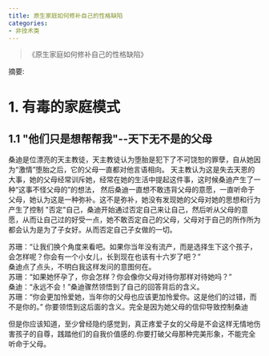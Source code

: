 ```yaml
---
title: 原生家庭如何修补自己的性格缺陷
categories: 
- 非技术类
---
```

> 《原生家庭如何修补自己的性格缺陷》

<!-- more -->

摘要:

<!-- toc -->

# 1. 有毒的家庭模式

## 1.1 "他们只是想帮帮我"--天下无不是的父母

桑迪是位漂亮的天主教徒，天主教徒认为堕胎是犯下了不可饶恕的罪孽，自从她因为“激情”堕胎之后，它的父母一直都对他言语相向。
天主教认为这是失去天恩的大事，她的父母经常训斥她，经常在她的生活中提起这件事，这时候桑迪产生了一种“这事不怪父母的”的想法，
然后桑迪一直想不敢违背父母的意愿，一直听命于父母，她认为这是一种弥补。这不是弥补，她没有发现她的父母对她的思想和行为产生了控制
"否定"自己，桑迪开始通过否定自己来让自己，然后听从父母的意愿，从而让自己过的好受一点，她不敢否定自己的父母，父母对于自己的所作所为
都会认为是为了子女好。从而否定自己子女做的一切。  

苏珊：“让我们换个角度来看吧。如果你当年没有流产，而是选择生下这个孩子，会怎样呢？你会有一个小女儿，长到现在也该有十六岁了吧？”  
桑迪点了点头，不明白我这样发问的意图何在。  
苏珊：“如果她怀孕了，你会怎样？你会像你父母对待你那样对待她吗？”  
桑迪：“永远不会！”桑迪骤然领悟到了自己的回答背后的含义。  
苏珊：“你会更加怜爱她，当年你的父母也应该更加怜爱你。这是他们的过错，而不是你的。”
你要领悟到这后面的含义。完全是因为她父母的信仰导致控制桑迪

但是你应该知道，至少曾经隐约感觉到，真正疼爱子女的父母是不会这样无情地伤害孩子的自尊，践踏他们的自我价值感的.你要打破父母那种完美形象，不能完全听命于父母。
